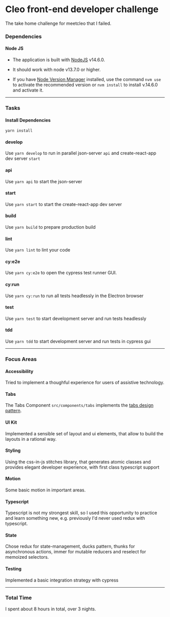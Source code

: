 # Cleo front-end developer challenge

The take home challenge for meetcleo that I failed.

### Dependencies

#### Node JS

-   The application is built with [NodeJS](https://nodejs.org/en/) v14.6.0.

-   It should work with node v13.7.0 or higher.

-   If you have [Node Version Manager](https://github.com/nvm-sh/nvm) installed, use the command `nvm use` to activate the recommended version or `nvm install` to install v.14.6.0 and activate it.

---

### Tasks

#### Install Dependencies

`yarn install`
#### develop

Use `yarn develop` to run in parallel json-server `api` and create-react-app dev server `start` 

#### api

Use `yarn api` to start the json-server

#### start

Use `yarn start` to start the create-react-app dev server

#### build

Use `yarn build` to prepare production build

#### lint

Use `yarn lint` to lint your code


#### cy:e2e

Use `yarn cy:e2e` to open the cypress test runner GUI.

#### cy:run

Use `yarn cy:run` to run all tests headlessly in the Electron browser 

#### test

Use `yarn test` to start development server and run tests headlessly

#### tdd

Use `yarn tdd` to start development server and run tests in cypress gui

----

### Focus Areas

#### Accessibility

Tried to implement a thoughful experience for users of assistive technology. 

#### Tabs

The Tabs Component `src/components/tabs` implements the [tabs design pattern](https://www.w3.org/TR/wai-aria-practices-1.1/#tabpanel).

#### UI Kit

Implemented a sensible set of layout and ui elements, that allow to build the layouts in a rational way.

#### Styling

Using the css-in-js stitches library, that generates atomic classes and provides elegant developer experience, with first class typescript support

#### Motion

Some basic motion in important areas.


#### Typescript

Typescript is not my strongest skill, so I used this opportunity to practice and learn something new, e.g. previously I'd never used redux with typescript.

#### State

Chose redux for state-management, ducks pattern, thunks for asynchronous actions, immer for mutable reducers and reselect for memoized selectors.

#### Testing

Implemented a basic integration strategy with cypress

---

### Total Time

I spent about 8 hours in total, over 3 nights. 

